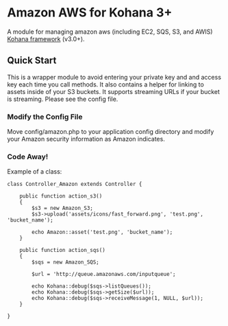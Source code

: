 # Amazon AWS for Kohana 3+

A module for managing amazon aws (including EC2, SQS, S3, and AWIS) [Kohana framework](http://kohanaphp.com/) (v3.0+).

## Quick Start

This is a wrapper module to avoid entering your private key and and access key each time you call methods.  It also contains a helper for linking to assets inside of your S3 buckets.  It supports streaming URLs if your bucket is streaming.  Please see the config file.

### Modify the Config File

Move config/amazon.php to your application config directory and modify your Amazon security information as Amazon indicates.

### Code Away!

Example of a class:

    class Controller_Amazon extends Controller {
        
        public function action_s3()
        {
            $s3 = new Amazon_S3;
            $s3->upload('assets/icons/fast_forward.png', 'test.png', 'bucket_name');
			
            echo Amazon::asset('test.png', 'bucket_name');
        }
		
		public function action_sqs()
		{
			$sqs = new Amazon_SQS;
			
			$url = 'http://queue.amazonaws.com/inputqueue';
			
			echo Kohana::debug($sqs->listQueues());
			echo Kohana::debug($sqs->getSize($url));
			echo Kohana::debug($sqs->receiveMessage(1, NULL, $url));
		}
        
    }